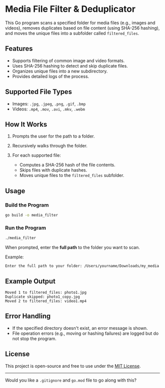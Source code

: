 # Media File Filter & Deduplicator

This Go program scans a specified folder for media files (e.g., images and videos), removes duplicates based on file content (using SHA-256 hashing), and moves the unique files into a subfolder called `filtered_files`.

## Features

* Supports filtering of common image and video formats.
* Uses SHA-256 hashing to detect and skip duplicate files.
* Organizes unique files into a new subdirectory.
* Provides detailed logs of the process.

## Supported File Types

* Images: `.jpg`, `.jpeg`, `.png`, `.gif`, `.bmp`
* Videos: `.mp4`, `.mov`, `.avi`, `.mkv`, `.webm`

## How It Works

1. Prompts the user for the path to a folder.
2. Recursively walks through the folder.
3. For each supported file:

   * Computes a SHA-256 hash of the file contents.
   * Skips files with duplicate hashes.
   * Moves unique files to the `filtered_files` subfolder.

## Usage

### Build the Program

```bash
go build -o media_filter
```

### Run the Program

```bash
./media_filter
```

When prompted, enter the **full path** to the folder you want to scan.

Example:

```
Enter the full path to your folder: /Users/yourname/Downloads/my_media
```

## Example Output

```
Moved 1 to filtered_files: photo1.jpg
Duplicate skipped: photo1_copy.jpg
Moved 2 to filtered_files: video1.mp4
```

## Error Handling

* If the specified directory doesn't exist, an error message is shown.
* File operation errors (e.g., moving or hashing failures) are logged but do not stop the program.

## License

This project is open-source and free to use under the [MIT License](https://opensource.org/licenses/MIT).

---

Would you like a `.gitignore` and `go.mod` file to go along with this?
